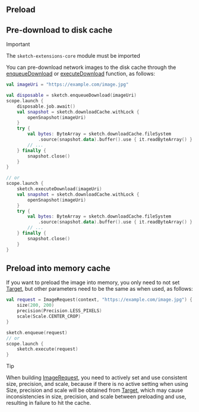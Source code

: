## Preload

## Pre-download to disk cache

> [!IMPORTANT]
> The `sketch-extensions-core` module must be imported

You can pre-download network images to the disk cache through the [enqueueDownload]
or [executeDownload] function, as follows:

```kotlin
val imageUri = "https://example.com/image.jpg"

val disposable = sketch.enqueueDownload(imageUri)
scope.launch {
    disposable.job.await()
    val snapshot = sketch.downloadCache.withLock {
        openSnapshot(imageUri)
    }
    try {
        val bytes: ByteArray = sketch.downloadCache.fileSystem
            .source(snapshot.data).buffer().use { it.readByteArray() }
        // ...
    } finally {
        snapshot.close()
    }
}

// or
scope.launch {
    sketch.executeDownload(imageUri)
    val snapshot = sketch.downloadCache.withLock {
        openSnapshot(imageUri)
    }
    try {
        val bytes: ByteArray = sketch.downloadCache.fileSystem
            .source(snapshot.data).buffer().use { it.readByteArray() }
        // ...
    } finally {
        snapshot.close()
    }
}
```

## Preload into memory cache

If you want to preload the image into memory, you only need to not set [Target], but other
parameters need to be the same as when used, as follows:

```kotlin
val request = ImageRequest(context, "https://example.com/image.jpg") {
    size(200, 200)
    precision(Precision.LESS_PIXELS)
    scale(Scale.CENTER_CROP)
}

sketch.enqueue(request)
// or
scope.launch {
    sketch.execute(request)
}
```

> [!TIP]
> When building [ImageRequest], you need to actively set and use consistent size, precision, and
> scale, because if there is no active setting when using Size, precision and scale will be obtained
> from [Target], which may cause inconsistencies in size, precision, and scale between preloading
> and use, resulting in failure to hit the cache.

[ImageRequest]: ../../sketch-core/src/commonMain/kotlin/com/github/panpf/sketch/request/ImageRequest.kt

[Target]: ../../sketch-core/src/commonMain/kotlin/com/github/panpf/sketch/target/Target.kt

[enqueueDownload]: ../../sketch-extensions-core/src/commonMain/kotlin/com/github/panpf/sketch/util/download.kt

[executeDownload]: ../../sketch-extensions-core/src/commonMain/kotlin/com/github/panpf/sketch/util/download.kt
